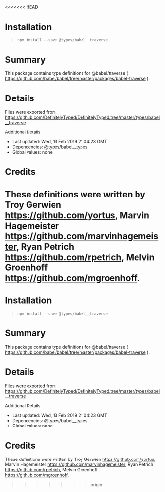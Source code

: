 <<<<<<< HEAD
# Installation
> `npm install --save @types/babel__traverse`

# Summary
This package contains type definitions for @babel/traverse ( https://github.com/babel/babel/tree/master/packages/babel-traverse ).

# Details
Files were exported from https://github.com/DefinitelyTyped/DefinitelyTyped/tree/master/types/babel__traverse

Additional Details
 * Last updated: Wed, 13 Feb 2019 21:04:23 GMT
 * Dependencies: @types/babel__types
 * Global values: none

# Credits
These definitions were written by Troy Gerwien <https://github.com/yortus>, Marvin Hagemeister <https://github.com/marvinhagemeister>, Ryan Petrich <https://github.com/rpetrich>, Melvin Groenhoff <https://github.com/mgroenhoff>.
=======
# Installation
> `npm install --save @types/babel__traverse`

# Summary
This package contains type definitions for @babel/traverse ( https://github.com/babel/babel/tree/master/packages/babel-traverse ).

# Details
Files were exported from https://github.com/DefinitelyTyped/DefinitelyTyped/tree/master/types/babel__traverse

Additional Details
 * Last updated: Wed, 13 Feb 2019 21:04:23 GMT
 * Dependencies: @types/babel__types
 * Global values: none

# Credits
These definitions were written by Troy Gerwien <https://github.com/yortus>, Marvin Hagemeister <https://github.com/marvinhagemeister>, Ryan Petrich <https://github.com/rpetrich>, Melvin Groenhoff <https://github.com/mgroenhoff>.
>>>>>>> origin
